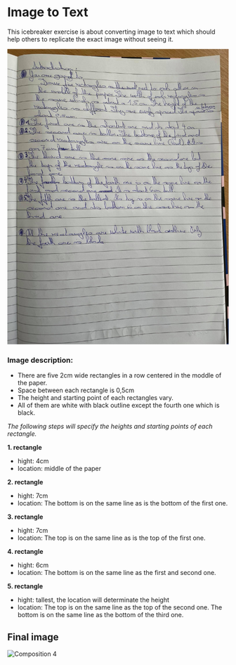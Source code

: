 # Image to Text

This icebreaker exercise is about converting image to text which should help others to replicate the exact image without seeing it.

![Composition 1](img/01-instruction.jpeg)

### Image description:
- There are five 2cm wide rectangles in a row centered in the moddle of the paper. 
- Space between each rectangle is 0,5cm
- The height and starting point of each rectangles vary.
- All of them are white with black outline except the fourth one which is black.

*The following steps will specify the heights and starting points of each rectangle.*

**1. rectangle**
- hight: 4cm
- location: middle of the paper

**2. rectangle**
- hight: 7cm
- location: The bottom is on the same line as is the bottom of the first one. 

**3. rectangle**
- hight: 7cm
- location: The top is on the same line as is the top of the first one.

**4. rectangle**
- hight: 6cm
- location: The bottom is on the same line as the first and second one.

**5. rectangle**
- hight: tallest, the location will determinate the height
- location: The top is on the same line as the top of the second one. The bottom is on the same line as the bottom of the third one.



## Final image

![Composition 4](https://jgagne.github.io/ajovt3-zs21-vskk/img/00-composition/04-comp.png)

